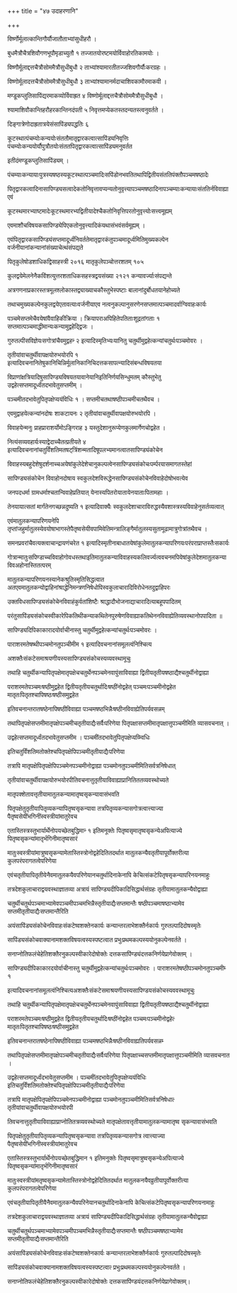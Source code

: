 +++
title = "४७ उदाहरणानि"

+++

विर्ष्णोर्मूलात्कान्तिगौर्यौजातौताभ्यांसुधीहरौ ।

बुधमैत्रौचैत्रशिवौगणभूपौमृडाच्युतौ १ तज्जातयोरष्टमयोर्विवाहोरतिकामयोः ।

विष्णौर्मूलाद्दत्तचैत्रौसोममैत्रौसुधीबुधौ २ ताभ्यांश्यामारतीतज्जशिवगौर्यौःकरग्रहः ।

विष्णोर्मूलादत्तचैत्रौसोममैत्रौसुधीबुधौ ३ ताभ्यांश्यामानर्मदाचाशिवकामौरमाकवी ।

मण्डूकप्लुतिसापिंद्यरमाकव्योर्विवाह्रत ४ विष्णोर्मूलाद्दत्तचैत्रौसोममैत्रौसुधीबुधौ ।

श्यामाशिवौकान्तिहरौहरकान्तिनदंपती ५ निवृत्तमप्येकतस्तदन्यतस्त्वनुवर्तते ।

दिङ्गात्रेणोदाह्रतात्रयेसंसापिंड्यपद्धतिः ६

कूटस्थात्पंचम्योःकन्ययोःसंततौमातृद्वारकत्वात्सापिंड्यनिवृत्तिः पंचम्योःकन्ययोर्यौपुत्रौतयोःसंततपितृद्वारकत्वात्सापिंड्यमनुवर्तत

इतीदंमण्डूकप्लुतिसापिंड्यम् ।

पंचम्याःकन्यायाःपुत्रस्यषष्ठस्यकूटस्थात्पञ्चमादिःसपिंडोनभवतितथापिद्वितीयसंततिपंक्तौपञ्चमषष्ठादेः

पितृद्वारकत्वादिनासापिण्ड्यसत्वादेकतोनिवृत्तावप्यन्यतोनुवृत्त्यापञ्चमषष्ठादिनापञ्चम्याःकन्यायाःसंततिर्नविवाह्याएवं

कूटस्थमारभ्याष्टमादेःकूटस्थमारभ्यद्वितीयादेश्चैकतोनिवृत्तिपरतोनुवृत्त्योःसत्त्वमूह्यम्

एवमाशौचविषयकसापिण्ड्येपिएकतोनुवृत्त्यादिकंयथासंभवंसर्वमूह्यम् ।

एवंपितृद्वारकसापिंण्ड्यंसप्तमादूर्ध्वंनिवर्ततेमातृद्वारकंतुपञ्चमादूर्ध्वमितिमुख्यकल्पेन वर्जनीयानांकन्यानांसंख्याचेत्थंसंपद्यते

पितृकुलेषोडशाधिकद्विसाहस्त्री २०१६ मातृकुलेपञ्चोत्तरशतम् १०५

कुलद्वयेमेलनेनैकविंशत्युत्तरशताधिकसहस्त्रद्वयसंख्या २१२१ कन्यावर्ज्याःसंपद्यन्ते

अत्रगणनाप्रकारस्तत्रमूलश्लोकास्तद्व्याख्याचकौस्तुभेस्पष्टाः बालानांदुर्बोधतयानेहोच्यते

तथाचमुख्यकल्पेनकुलद्वयेएतावत्याःवर्जनीयाएव नत्वनुकल्पानुसरणेनसप्तमात्पञ्चमादर्वाग्विवाहःकार्यः

पञ्चमेसप्तमेचैवयेषांवैवाहिकीक्रिया । क्रियापराअपिहितेपतिताःशूद्रतांगताः १ सप्तमात्पञ्चमाद्धीमान्यःकन्यामुद्वहेद्द्विजः ।

गुरुतल्पीसविज्ञेयःसगोत्रांचैवमुद्वहन्‍ २ इत्यादिस्मृतिभ्यःयानितु चतुर्थीमुद्वहेत्कन्यांचतुर्थःपञ्चमोवरः ।

तृतीयांवाचतुर्थीवापक्षयोरुभयोरपि १ इत्यादिवचनानितेषुकानिचिन्निर्मूलानिकानिचिदत्तकसापत्न्यादिसंबन्धविषयतया

विप्राणांक्षत्रियादिषुसापिण्ड्यविषयतयावानेयानिइतिनिर्णयसिन्धुमतम् कौस्तुभेतु उद्वहेत्सप्तमादूर्ध्वंतदभावेतुसप्तमीम् ।

पञ्चमीतदभावेतुपितृपक्षेप्ययंविधिः १ । सप्तमीचतथाषष्ठीपञ्चमीचतथैवच ।

एवमुद्वाहयेत्कन्यांनदोषः शाकटायनः २ तृतीयांवाचतुर्थीवापक्षयोरुभयोरपि ।

विवाहयेन्मनुः प्राहप्राराशर्योमोऽङ्गिराह ३ यस्तुदेशानुरूप्येणकुलमार्गेणचोद्वहेत ।

नित्यंसव्यवहार्यःस्याद्वेदाच्चैतत्प्रतीयते ४ इत्यादिवचनानांचतुर्विंशतिमतषट्‌त्रिंशन्मतादिषूपलभ्यमानत्वातसापिण्ड्यंकोचेन

विवाहस्यबहुदेशेषुदर्शनाच्चअयेषांकुलेदेशेचानुकल्पत्वेनसापिण्ड्यसंकोचःपर्म्परयासमागतस्तेहां

सापिण्ड्यसंकोचेन विवाहोनदोषाय स्वकुलदेशविरूद्धेनसापिण्ड्यसंकोचेनविवाहेदोषोभवत्येव

जनपदधर्मा ग्रामधर्माश्चतान्विवाहेप्रतियात् येनास्यपितरोयातायेनयाताःपितामहाः ।

तेनयायात्सतां मार्गंतेनगच्छन्नदुष्यति १ इत्यादिवाक्यैः स्वकुलदेशाचाराविरुद्धस्यैवशास्त्रस्यविवाहेनुसर्तव्यत्वात्

एवंमातुलकन्यापरिणयनेपि तृप्तांजहुर्मातुलस्येवयोषाभागस्तेपैतृष्वसेयीवपामिवेतिमन्त्रालिङ्गैर्मातुलस्यसुतामूढामात्रुगोत्रांतथैवच ।

समनप्रवरांचैवत्यक्त्वाचान्द्रायणंचरेत १ इत्यादिस्मृतीनाबाधातयेषांकुलेमातुलकन्यापरिणयःपरंपराप्राप्तस्तैःसकार्यः

गोत्रान्मातुःसपिण्डाच्चविवाहोगोवधस्तथाइतिमातुलकन्याविवाहस्यकलिवर्ज्यत्ववचनमपियेषांकुलेदेशमातुलकन्याविवअहोनास्तितत्परम्

मातुलकन्यापरिणयनस्यानेकश्रुतिस्मृतिसिद्धत्वात अतएवमातुलकन्योद्वाहिनांश्राद्धेनिमन्त्रणनिषेधोपिस्वकुलाचारादिविरोधेनतदुद्वाहिपरः

उक्तविधसापिण्ड्यसंकोचेनविवाहंकुर्वतांशिष्टैः श्राद्धादौभोजनाद्याचारादित्याबहूपपादितम्

परंतुसापिंड्यसंकोचस्वीकारेपिकतिथीकन्याकथितेनपुरुषेणविवाह्याकतिथेननविवाह्येतिव्यवस्थानोपपादिता ॥

सापिण्ड्यदिपिकाकारादयोर्वाचीनास्तु चतुर्थीमुद्वहेत्कन्यांचतुर्थःपञ्चमोवरः ।

पाराशरमतेषष्थीपञ्चमोनतुपञ्चीमीम १ इत्यादिवचनानांसमूलत्वंनिश्चित्य

अशक्तैःसंकटेसमाश्रयणीयस्यसापिण्ड्यसंकोचस्यव्यवस्थामूचुः

तथाहि चतुर्थीकन्यापितृपक्षेमातृपक्षेचचतुर्थेनपञ्चमेनवापुंसाविवाह्या द्वितीयतृतीयषष्ठाद्यैश्चतुर्थीनोद्वाह्या

पराशरमतेपञ्चमःषष्ठीमुद्वहेत द्वितीयतृतीयचतुर्थादिःषष्ठींनोद्वहेत् पञ्चमःपञ्चमीनोद्वहेत मातृतःपितृतश्चापिषष्ठःषष्ठीसमुद्वहेत

इतिवचनान्तरातषष्ठेनापिषष्ठीविवाह्या पञ्चमषष्ठभिन्नैःषष्ठीनविवाह्येतिपर्यवसन्नम्

तथापितृपक्षेसप्तमीमातृपक्षेपञ्चमीचतृतीयाद्यैःसर्वैःपरिणेया पितृपक्षासप्तमीमातृपक्षात्तुपञ्चमीमिति व्यासवचनात् ।

उद्वहेत्सप्तमादूर्ध्वंतदभावेतुसप्तमीम । पञ्चमींतदभावेतुपितृपक्षेप्यय्म्विधिः

इतिचतुर्विंशतिमतोक्तेश्चपितृपक्षेपिपञ्चमीतृतीयाद्यैःपरिणेया

तत्रापि मातृपक्षेपितृपक्षेपिपञ्चमेनपञ्चमीनोद्वाह्या पञ्चमोनतुपञ्चमीमितिसर्वत्रनिषेधात्

तृतीयांवाचतुर्थीवापक्षयोरुभयोरपीतिवचनात्तुतृतीयाविवाह्याप्रानितिततव्यवस्थोच्यते

मातृपक्शेतावत्तृतीयामातुलकन्यामातृष्वसृकन्यावासंभवति

पितृपक्षेतुतृतीयापितृव्यकन्यापितृष्वसृकन्यावा तत्रपितृव्यकन्यासगोत्रत्वात्त्याज्या पैतृष्वसेयींभगिनींस्वस्त्रीयांमातुरेवच

एतास्तिस्त्रस्तुभार्यार्थेनोपयच्छेतबुद्धिमान्‍ १ इतिमनूक्तेः पितृष्वसृमातृष्वसृकन्येअपित्याज्ये पितृष्वसृकन्यांमातृर्भगिनीमातृष्वसारं

मातुःस्वस्त्रीयांमात्रुष्वसृकन्यामेतास्तिस्त्रोनोद्वहेदितितदर्थात मातुलकन्यैवतृतीयापूर्वोक्तरीत्या कुलपरंपरागतत्वेपरिणेया

एवंचतृतीयापितृतीयेनैवमातुलकयैवपरिणेयानचतुर्थादिनाकेनापि केचित्संकटेपितृषसृकन्यापरिनयनमाहुः

तत्रदेशकुलाचाराद्वयवस्थाज्ञातव्या अत्रायं सापिण्ड्यदीपिकादिसिद्धार्थसंग्रहः तृतीयामातुलकन्यैवोद्वाह्या

चतुर्थीचतुर्थपञ्चमाभ्यामेवपञ्चमीपञ्चमभिन्नैस्तृतीयाद्यैःसप्तमान्तैः षष्ठीपञ्चमाषष्ठाभ्यामेव सप्तमीतृतीयाद्यैःसप्तमान्तैरिति

अयंसापिंड्यसंकोचेनविवाहःसंकटेष्वशक्तेनकार्यः कन्यान्तरलाभेशक्तैर्नकार्यः गुरुतल्पादिदोषस्मृतेः

सापिंड्यसंकोचवाक्यानामशक्तविषयत्वस्यस्पष्टत्वात प्रभुःप्रथमकल्पस्ययोनुकल्पेनवर्तते ।

सनाप्नोतिफलंचेहेतिशक्तैरनुकल्पस्वीकारेदोषोक्तेः दत्तकसापिंण्ड्यंदत्तकनिर्णयेप्रागेवोक्तम् ।

सापिण्ड्यदीपिकाकारदयोर्वाचीनास्तु चतुर्थीमुद्वहेत्कन्यांचतुर्थःपञ्चमोवरः । पाराशरमतेषष्ठीपञ्चमोनतुपञ्चमीम्‍ १

इत्यादिवचनानांसमूलत्वंनिश्चित्यअशक्तैःसंकटेसमाश्रयणीयस्यसापिण्डयसंकोचस्यववस्थामूचुः

तथाहि चतुर्थीकन्यापितृपक्षेमातृपक्षेचचतुर्थेनपञ्चमेनवापुंसाविवाह्या द्वितीयतृतीयषष्ठाद्यैश्चतुर्थीनोद्वाह्या

पराशरमतेपञ्चमःषष्ठीमुद्वहेत द्वितीयतृतीयचतुर्थादिःषष्ठींनोद्वहेत पञ्चमःपञ्चमीनोद्वहेत्‍ मातृतःपितृतश्चापिषष्ठःषष्ठीसमुद्वहेत

इतिवचनान्तरातषष्ठेनापिषष्ठीविवाह्या पञ्चमषष्ठभिन्नैःषष्ठीनविवाह्यतिपर्यवसन्नम्‍

तथापितृपक्षेसप्तमीमातृपक्षेपञ्चमीचतृतीयाद्यैःसर्वैःपरिणेया पितृपक्षाच्चसप्तमीमातृपक्षात्तुपञ्चमीमिति व्यासवचनात ।

उद्वहेत्सप्तमादूर्ध्वंदभावेतुसप्तमीम । पञ्चमींतदभावेतुपितृपक्षेप्ययंविधिः इतिचतुर्विंशतिमतोक्तेश्चपितृपक्षेपिपञ्चमीतृतीयाद्यैःपरिणेया

तत्रापि मातृपक्षेपितृपक्षेपिपञ्चमेनपञ्चमीनोद्वाह्या पञ्चमोनतुपञ्चमीमितिसर्वत्रनिषेधात्‍ तृतीयांवाचतुर्थीवापक्षयोरुभयोरपी

तिवचनात्तुतृतीयाविवाह्याप्राप्नोतितत्रव्यवस्थोच्यते मातृपक्षेतावत्तृतीयामातुलकन्यामातृष्व सृकन्यावासंभवति

पितृपक्षेतुतृतीयापितृव्यकन्यापितृष्वसृकन्यावा तत्रपितृव्यकन्यासगोत्र त्वात्त्याज्या पैतृष्वसेयींभगिनीस्वस्त्रीयांमातुरेवच

एतास्तिस्त्रस्तुभार्यार्थेनोपयच्छेतबुद्धिमान १ इतिमनुक्तेः पितृष्वसृमात्रुष्वसृकन्येअपित्याज्ये पितृष्वसृकन्यांमातृर्भगिनीमातृष्वसारं

मातुःस्वस्त्रीयांमतृष्वसृकन्यामेतास्तिस्त्रोनोद्वहेदितितदर्थात मातुलकनयैवव्रुतीयापूर्वोक्तरीत्या कुलपरंपरागतत्वेपरिणेया

एवंचतृतीयापितृतीयैनैवमातुलकन्यैवपरिनेयानचतुर्थादिनाकेनापि केचित्संकटेपितृष्वसृकन्यापरिणयनामाहुः

तत्रदेशकुलाचाराद्वयवस्थाज्ञातव्या अत्रायं सापिण्ड्यदीपिकादिसिद्धार्थसंग्रहः तृतीयामातुलकन्यैवोद्वाह्या

चतुर्थीचतुर्थपञ्चमाभ्यामेवपञ्चमीपञ्चमभिन्नैस्तृतीयाद्यैःसप्तमान्तैः षष्ठीपञ्चमषष्ठाभ्यामेव सप्तमीतृतीयाद्यैःसप्तमान्तैरिति

अयंसापिंड्यसंकोचेनविवाहःसंकटेष्वशक्तेनकार्यः कन्यान्तरलाभेशक्तैर्नकार्यः गुरुतल्पादिदोषस्मृतेः

सापिंड्यसंकोचवाक्यानामशक्तविषयत्वस्यस्पष्टत्वात्‍ प्रभुःप्रथमकल्पस्ययोनुकल्पेनवर्तते ।

सनाप्नोतिफलंचेहेतिशक्तैरनुकल्पस्वीकारेदोषोक्तेः दत्तकसापिंण्डयंदत्तकनिर्णयेप्रागेवोक्तम्।
